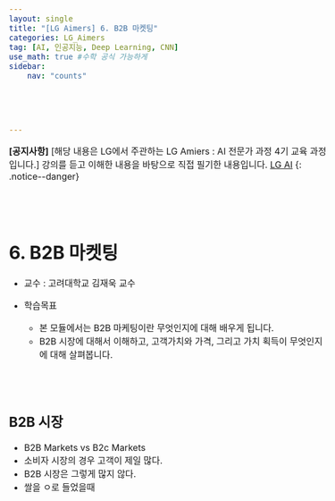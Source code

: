 ```yaml
---
layout: single
title: "[LG Aimers] 6. B2B 마켓팅"
categories: LG_Aimers
tag: [AI, 인공지능, Deep Learning, CNN]
use_math: true #수학 공식 가능하게
sidebar:
    nav: "counts"





---
```




<style>
  body {
    font-size: 16px; /* 폰트 사이즈 조절 */
  }
</style>





**[공지사항]** [해당 내용은 LG에서 주관하는 LG Amiers : AI 전문가 과정 4기 교육 과정입니다.]  강의를 듣고 이해한 내용을 바탕으로 직접 필기한 내용입니다. 
[LG AI](https://www.lgaimers.ai/)
{: .notice--danger}

<br>
<br>

# 6. B2B 마켓팅

-  교수 : 고려대학교 김재욱 교수 

-  학습목표  

   -  본 모듈에서는 B2B 마케팅이란 무엇인지에 대해 배우게 됩니다.
   -  B2B 시장에 대해서 이해하고, 고객가치와 가격, 그리고 가치 획득이 무엇인지에 대해 살펴봅니다.

   

     

<br>

<br>

## B2B 시장

-  B2B Markets vs B2c Markets
-  소비자 시장의 경우 고객이 제일 많다.
-  B2B 시장은 그렇게 많지 않다.
-  쌀을 ㅇ로 들었을때 